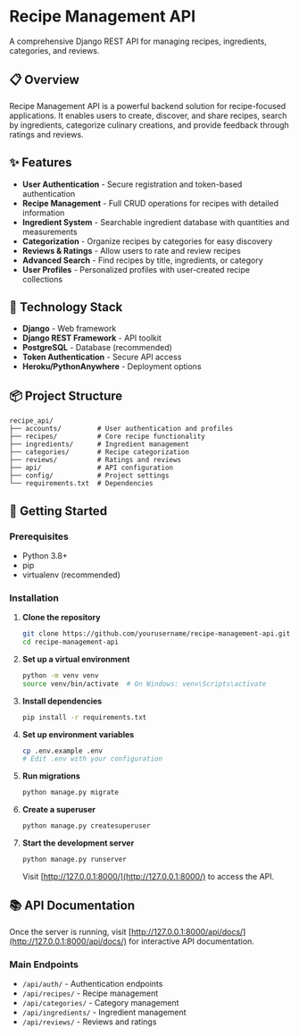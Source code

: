 # Recipe Management API

A comprehensive Django REST API for managing recipes, ingredients, categories, and reviews.

## 📋 Overview

Recipe Management API is a powerful backend solution for recipe-focused applications. It enables users to create, discover, and share recipes, search by ingredients, categorize culinary creations, and provide feedback through ratings and reviews.

## ✨ Features

- **User Authentication** - Secure registration and token-based authentication
- **Recipe Management** - Full CRUD operations for recipes with detailed information
- **Ingredient System** - Searchable ingredient database with quantities and measurements
- **Categorization** - Organize recipes by categories for easy discovery
- **Reviews & Ratings** - Allow users to rate and review recipes
- **Advanced Search** - Find recipes by title, ingredients, or category
- **User Profiles** - Personalized profiles with user-created recipe collections

## 🔧 Technology Stack

- **Django** - Web framework
- **Django REST Framework** - API toolkit
- **PostgreSQL** - Database (recommended)
- **Token Authentication** - Secure API access
- **Heroku/PythonAnywhere** - Deployment options

## 📦 Project Structure

```
recipe_api/
├── accounts/         # User authentication and profiles
├── recipes/          # Core recipe functionality
├── ingredients/      # Ingredient management
├── categories/       # Recipe categorization
├── reviews/          # Ratings and reviews
├── api/              # API configuration
├── config/           # Project settings
└── requirements.txt  # Dependencies
```

## 🚀 Getting Started

### Prerequisites

- Python 3.8+
- pip
- virtualenv (recommended)

### Installation

1. **Clone the repository**

    ```sh
    git clone https://github.com/yourusername/recipe-management-api.git
    cd recipe-management-api
    ```

2. **Set up a virtual environment**

    ```sh
    python -m venv venv
    source venv/bin/activate  # On Windows: venv\Scripts\activate
    ```

3. **Install dependencies**

    ```sh
    pip install -r requirements.txt
    ```

4. **Set up environment variables**

    ```sh
    cp .env.example .env
    # Edit .env with your configuration
    ```

5. **Run migrations**

    ```sh
    python manage.py migrate
    ```

6. **Create a superuser**

    ```sh
    python manage.py createsuperuser
    ```

7. **Start the development server**

    ```sh
    python manage.py runserver
    ```

    Visit [http://127.0.0.1:8000/](http://127.0.0.1:8000/) to access the API.

## 📚 API Documentation

Once the server is running, visit [http://127.0.0.1:8000/api/docs/](http://127.0.0.1:8000/api/docs/) for interactive API documentation.

### Main Endpoints

- `/api/auth/` - Authentication endpoints
- `/api/recipes/` - Recipe management
- `/api/categories/` - Category management
- `/api/ingredients/` - Ingredient management
- `/api/reviews/` - Reviews and ratings
